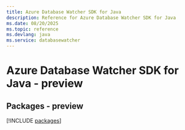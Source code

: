 ```yaml
---
title: Azure Database Watcher SDK for Java
description: Reference for Azure Database Watcher SDK for Java
ms.date: 08/20/2025
ms.topic: reference
ms.devlang: java
ms.service: databasewatcher
---
```

# Azure Database Watcher SDK for Java - preview
## Packages - preview
[!INCLUDE [packages](database-watcher-index.md)]
